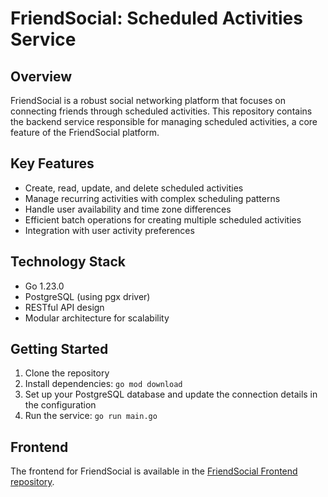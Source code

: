 # FriendSocial: Scheduled Activities Service

## Overview

FriendSocial is a robust social networking platform that focuses on connecting friends through scheduled activities. This repository contains the backend service responsible for managing scheduled activities, a core feature of the FriendSocial platform.

## Key Features

- Create, read, update, and delete scheduled activities
- Manage recurring activities with complex scheduling patterns
- Handle user availability and time zone differences
- Efficient batch operations for creating multiple scheduled activities
- Integration with user activity preferences

## Technology Stack

- Go 1.23.0
- PostgreSQL (using pgx driver)
- RESTful API design
- Modular architecture for scalability


## Getting Started

1. Clone the repository
2. Install dependencies: `go mod download`
3. Set up your PostgreSQL database and update the connection details in the configuration
4. Run the service: `go run main.go`

## Frontend

The frontend for FriendSocial is available in the [FriendSocial Frontend repository](https://github.com/MitchZinck/FriendSocial-iOS).
